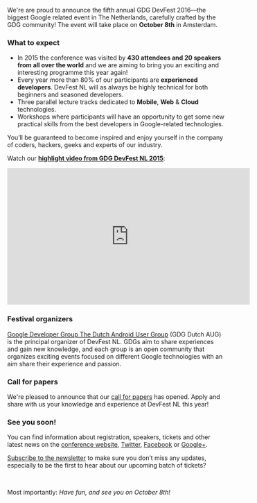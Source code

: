 We're are proud to announce the fifth annual GDG DevFest 2016&mdash;the biggest Google related event in The Netherlands, carefully crafted by the GDG community! The event will take place on **October 8th** in Amsterdam.

### What to expect

* In 2015 the conference was visited by **430 attendees and 20 speakers from all over the world** and we are aiming to bring you an exciting and interesting programme this year again!
* Every year more than 80% of our participants are **experienced developers**. DevFest NL will as always be highly technical for both beginners and seasoned developers.
* Three parallel lecture tracks dedicated to **Mobile**, **Web** & **Cloud** technologies.
* Workshops where participants will have an opportunity to get some new practical skills from the best developers in Google-related technologies.

You’ll be guaranteed to become inspired and enjoy yourself in the company of coders, hackers, geeks and experts of our industry.

Watch our [**highlight video from GDG DevFest NL 2015**](https://www.youtube.com/watch?v=JiLYsYvCs-A):

<iframe width="560" height="315" src="https://www.youtube.com/embed/JiLYsYvCs-A" frameborder="0" allowfullscreen></iframe>

<br/>

### Festival organizers

[Google Developer Group The Dutch Android User Group](http://dutchaug.org/) (GDG Dutch AUG) is the principal organizer of DevFest NL. GDGs aim to share experiences and gain new knowledge, and each group is an open community that organizes exciting events focused on different Google technologies with an aim share their experience and passion.

### Call for papers

We're pleased to announce that our [call for papers](https://docs.google.com/a/dutchaug.org/forms/d/e/1FAIpQLSd6VHHL9zP3OKaPRlc7Gey-QtLxHr9Q82LHujcYBkIIQhkXpg/viewform) has opened. Apply and share with us your knowledge and experience at DevFest NL this year!

### See you soon!

You can find information about registration, speakers, tickets and other latest news on the [conference website](https://devfest.nl/), [Twitter](https://twitter.com/devfestnl), [Facebook](https://www.facebook.com/groups/dutchaug/) or [Google+](https://plus.google.com/113182948271879290904).

[Subscribe to the newsletter](https://dutchaug.us6.list-manage.com/subscribe?u=00dd8d0a15bf77f68bd75d643&id=3ce443d9a5) to make sure you don’t miss any updates, especially to be the first to hear about our upcoming batch of tickets?

<br/>

Most importantly: *Have fun, and see you on October 8th!*
